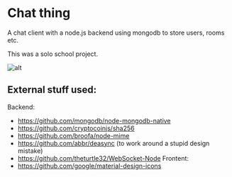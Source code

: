# Chat thing
A chat client with a node.js backend using mongodb to store users, rooms etc.

This was a solo school project.

![alt](https://kosshi.fi/u/WJ4J.png)

## External stuff used:
Backend:
- https://github.com/mongodb/node-mongodb-native
- https://github.com/cryptocoinjs/sha256
- https://github.com/broofa/node-mime
- https://github.com/abbr/deasync (to work around a stupid design mistake)
- https://github.com/theturtle32/WebSocket-Node
Frontent:
- https://github.com/google/material-design-icons
